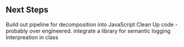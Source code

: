## Next Steps

Build out pipeline for decomposition into JavaScript
Clean Up code - probably over engineered.
integrate a library for semantic logging
Interpreation in class
